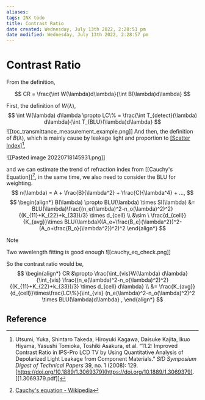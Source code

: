 ```yaml
---
aliases: 
tags: INX todo
title: Contrast Ratio
date created: Wednesday, July 13th 2022, 2:28:51 pm
date modified: Wednesday, July 13th 2022, 2:28:57 pm
---
```


# Contrast Ratio

From the definition,

$$
CR = \frac{\int W(\lambda)d\lambda}{\int B(\lambda)d\lambda}
$$

First, the definition of $W(\lambda)$,
$$
\int W(\lambda) d\lambda \propto LC\% = \frac{\int T_{detect}(\lambda) d\lambda}{\int T_{BLU}(\lambda)d\lambda}
$$![[toc_transmittance_measurement_example.png]]
And then, the definition of $B(\lambda)$, which is mainly cause by leakage light and proportion to [[Scatter Index]](SI)[^1],

![[Pasted image 20220718145931.png]]

and we can estimate the trend of refraction index from [[Cauchy's Equation]][^2], in the same time, we also need to consider the BLU for weighting.
$$
n(\lambda) = A + \frac{B}{\lambda^2} + \frac{C}{\lambda^4} + ...,
$$
$$
\begin{align*}
B(\lambda) \propto BLU(\lambda) \times SI(\lambda) &= BLU(\lambda)\frac{(n_e(\lambda)^2-n_o(\lambda)^2)^2}{(K_{11}+K_{22}+k_{33})/3} \times d_{cell} \\
&\sim \ \frac{d_{cell}}{K_{avg}}\times BLU(\lambda)((A_e+\frac{B_e}{\lambda^2})^2-(A_o+\frac{B_o}{\lambda^2})^2)^2
\end{align*}
$$

> [!Note]
> Two wavelength fitting is good enough
> ![[cauchy_eq_check.png]]

So the contrast ratio would be,
$$
\begin{align*}
CR &\propto \frac{\int_{vis}W(\lambda) d\lambda}{\int_{vis} \frac{(n_e(\lambda)^2-n_o(\lambda)^2)^2}{(K_{11}+K_{22}+k_{33})/3} \times d_{cell} d\lambda} \\
&= \frac{K_{avg}}{d_{cell}}\times\frac{LC\%}{\int_{vis} (n_e(\lambda)^2-n_o(\lambda)^2)^2  \times BLU(\lambda)d\lambda} ,
\end{align*}
$$

## Reference

[^1]:Utsumi, Yuka, Shintaro Takeda, Hiroyuki Kagawa, Daisuke Kajita, Ikuo Hiyama, Yasushi Tomioka, Toshiki Asakura, et al. “11.2: Improved Contrast Ratio in IPS-Pro LCD TV by Using Quantitative Analysis of Depolarized Light Leakage from Component Materials.” _SID Symposium Digest of Technical Papers_ 39, no. 1 (2008): 129. [https://doi.org/10.1889/1.3069379](https://doi.org/10.1889/1.3069379). [[1.3069379.pdf]]
[^2]: [Cauchy's equation - Wikipedia](https://en.wikipedia.org/wiki/Cauchy%27s_equation)
